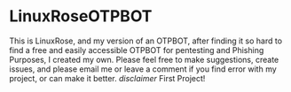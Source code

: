 # LinuxRoseOTPBOT
This is LinuxRose, and my version of an OTPBOT, after finding it so hard to find a free and easily accessible OTPBOT for pentesting and Phishing Purposes, I created my own. Please feel free to make suggestions, create issues, and please email me or leave a comment if you find error with my project, or can make it better. *disclaimer* First Project!
